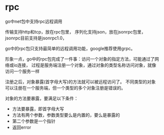 # rpc

go中net包中支持rpc远程调用

传输支持http和tcp，放在rpc包里，
序列化支持json，放在jsonrpc包里，jsonrpc目前支持是jsonrpc1.0，

go中的rpc包只支持最简单的远程调用功能，google推荐使用grpc。

形象一点，go中的rpc包完成了一件事：访问一个对象的指定方法，可能通过了网络或io连接，
过程是服务端注册一个对象，通过对象的类型名称访问对象，就像访问一个服务一样

注册之后，对象暴露(首字母大写)的方法就可以被远程访问了。
不同类型的对象可以注册在一个服务端，但一个类型的多个对象注册是错误的。

对象的方法要暴露，要满足以下条件：
- 方法要暴露，即首字母大写
- 方法有两个参数，参数类型要么是内置的，要么是暴露的
- 第二个参数是一个指针
- 返回error


